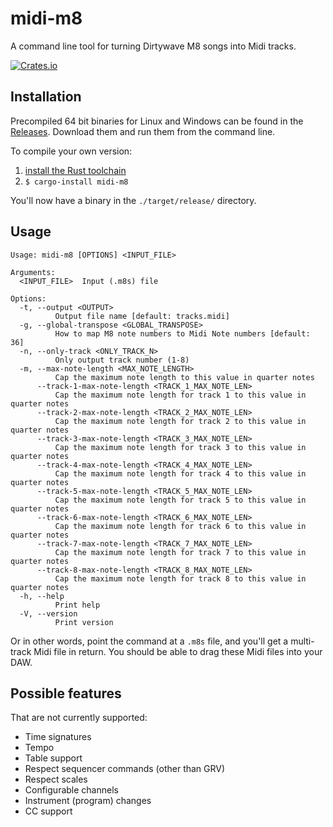 # midi-m8
A command line tool for turning Dirtywave M8 songs into Midi tracks.

[![Crates.io](https://img.shields.io/crates/v/midi-m8)](https://crates.io/crates/midi-m8)

## Installation
Precompiled 64 bit binaries for Linux and Windows can be found in the [Releases](https://github.com/AlexCharlton/midi-m8/releases). Download them and run them from the command line.

To compile your own version:

1. [install the Rust toolchain](https://rustup.rs/)
2. `$ cargo-install midi-m8`

You'll now have a binary in the `./target/release/` directory.

## Usage
```
Usage: midi-m8 [OPTIONS] <INPUT_FILE>

Arguments:
  <INPUT_FILE>  Input (.m8s) file

Options:
  -t, --output <OUTPUT>
          Output file name [default: tracks.midi]
  -g, --global-transpose <GLOBAL_TRANSPOSE>
          How to map M8 note numbers to Midi Note numbers [default: 36]
  -n, --only-track <ONLY_TRACK_N>
          Only output track number (1-8)
  -m, --max-note-length <MAX_NOTE_LENGTH>
          Cap the maximum note length to this value in quarter notes
      --track-1-max-note-length <TRACK_1_MAX_NOTE_LEN>
          Cap the maximum note length for track 1 to this value in quarter notes
      --track-2-max-note-length <TRACK_2_MAX_NOTE_LEN>
          Cap the maximum note length for track 2 to this value in quarter notes
      --track-3-max-note-length <TRACK_3_MAX_NOTE_LEN>
          Cap the maximum note length for track 3 to this value in quarter notes
      --track-4-max-note-length <TRACK_4_MAX_NOTE_LEN>
          Cap the maximum note length for track 4 to this value in quarter notes
      --track-5-max-note-length <TRACK_5_MAX_NOTE_LEN>
          Cap the maximum note length for track 5 to this value in quarter notes
      --track-6-max-note-length <TRACK_6_MAX_NOTE_LEN>
          Cap the maximum note length for track 6 to this value in quarter notes
      --track-7-max-note-length <TRACK_7_MAX_NOTE_LEN>
          Cap the maximum note length for track 7 to this value in quarter notes
      --track-8-max-note-length <TRACK_8_MAX_NOTE_LEN>
          Cap the maximum note length for track 8 to this value in quarter notes
  -h, --help
          Print help
  -V, --version
          Print version
```

Or in other words, point the command at a `.m8s` file, and you'll get a multi-track Midi file in return. You should be able to drag these Midi files into your DAW.

## Possible features
That are not currently supported:
- Time signatures
- Tempo
- Table support
- Respect sequencer commands (other than GRV)
- Respect scales
- Configurable channels
- Instrument (program) changes
- CC support
